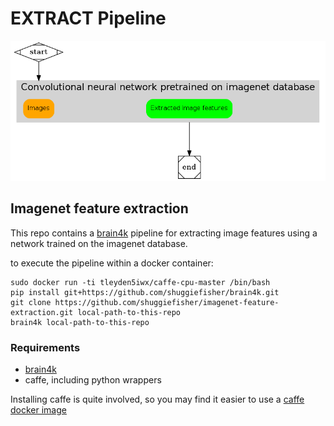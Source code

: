 

# EXTRACT Pipeline

![extract pipeline diagram](metrics/figures/extract_pipeline.png)


## Imagenet feature extraction

This repo contains a [brain4k](https://github.com/shuggiefisher/brain4k) pipeline for extracting image features using a network trained on the imagenet database.

to execute the pipeline within a docker container:

```
sudo docker run -ti tleyden5iwx/caffe-cpu-master /bin/bash
pip install git+https://github.com/shuggiefisher/brain4k.git
git clone https://github.com/shuggiefisher/imagenet-feature-extraction.git local-path-to-this-repo
brain4k local-path-to-this-repo
```

### Requirements
- [brain4k](https://github.com/shuggiefisher/brain4k)
- caffe, including python wrappers

Installing caffe is quite involved, so you may find it easier to use a
[caffe docker image](https://registry.hub.docker.com/u/tleyden5iwx/caffe/)
